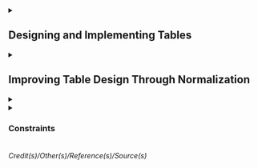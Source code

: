 
<details><summary>

## Designing and Implementing Tables</summary>

Schema is similar a namespace. `dbo` is the default schema. If the schema it's not especified, the `dbo` will be the schema.  

Table requires a name. There is no table without column. Column requires names and data types. There are constraints.  
- Primary Key - Used to define the primary key which must be unique over all the rows the table will hold.  
- Nullability - The nullability constraint indicates whether it is acceptable for a column to ever have null value for some row. Since there are at least four names required, let's see what SQL Server names can be.  


Names in Sql Server should follow 4 rules for regular identifiers  
- Must begin with a *Letter*, *Underscore (_)*, *At sign (@) has special meaning* or *Number sign (#) has special meaning*.  
- After the first letter, it could contain *Letter*, *Decimal numbers* or *@,$,# or _*.   
- Regular identifiers must not be a T-SQL reserved word.  
- May not contain embedded spaces or special characters.  

Exception rules  
- Rule breakers enclosed in brackets *[]*.  
- An identifier cannot be longer than 128 characters.  


<details><summary> 

### Data Types
</summary>

### Textual Data  

|Type|Length|Data|Uses|  
|-|-|-|-|  
|char(n)|n = 1...8000 - Fixed Length|Non-unicode|This data type always takes n bytes per row. Use it if most of your columns will have the same or mostly the same length or if the length is less than 3. Doing so will ensure less wasted space when compared to the next type.|  
|varchar(n)|n = 1...8000 - Variable Length varchar(max)|Non-Unicode|This is an efficient data type for highly variable data only using the actual data length per row. Names and addresses usually fall into this category. varchar(max) can hold up to 2 GB per column. However, this data type can use more disk space leading to extra I/O. Use it sparingly|  
|nchar(n)| n = 1...4000 - Fixed Length| Unicode|The storage size used is two times n bytes. Use for uniform length or short length character data that requires Unicode. Most systems that store text in multiple languages need Unicode for example.|  
|nvarchar(n)| n = 1...4000 - Variable Length| Unicode|Use it as you would varchar(n) but for circumstances that require Unicode. Nvarchar(max) is similar to varchar(max) and can hold up to 1 GB of characters, since with Unicode data, 2 bytes are used for each character.|  
|text| | | |
|ntext| | | |

### Integer Data

|Type|Length|Usage|
|-|-|-|
|tinyint|0 to 255 1byte| They are handy when you know you have a small set of integer values to store.|
|smallint|-2^15 to 2^15 - 1 2bytes|A value of about -32k to +32k|
|int| -2^31 to 2^31 - 1 4bytes|A value of approximately plus or minus 2.1billion in English System.|
|bigint| -2^63 to 2^63 -1 8bytes|A value approximately of 9.2 sextillion in the English system.|


### Decimal Data

|Type|Length|Comment|
|-|-|-|
|decimal[(p,s)] and numeric[(p,s)]| -10^38 + 1 to 10^38 -1 5 to 17bytes| p = precision is the total number of digits that will be stored ignoring the decimal point s = scale is the number of digits that will be stored to the right of the decimal point. They are optional. The default is p = 18 and s = 0. Decimal and Numeric are synonyms|
|money| 4 decimal places -922337203685477,5808 to 922337203685477,5807 8bytes|SQL Server stores the numeric value only, not the currency symbol|
|smallmoney| 4 decimal places -214748,3648 to 214748,3647 4bytes|Same as money but with a precision of 10. Money types are unique to SQL Server|


### Date Data

|Type|Length|Comments|
|-|-|-|
|date|0001-01-01 to 9999-12-31 3bytes||
|time[(n)]|n = 0 to 7 5bytes|Store times of the day. n = number of fractional seconds to be stored. The default is 7, which stores times as precise as 100 nano seconds. Regardless of the fractional seconds, this type takes 5 bytes to store.|
|datetime|Jan 1, 1753 to Dec 31, 9999 8bytes|is an older data type in SQL Server with definite limits. The date part cannot hold any date before January 1, 1753, and the time part is in 1/1000 of a second, but due to rounding is not stored exactly at that precision. The system stored values are always rounded to increments of .0, .003, or .007 seconds.|
|smalldatetime|Jan 1, 1900 to Jun 6, 2079 4bytes|Does not store fractional seconds|
|datetime2(n)|0001-01-01 to 9999-12-31 6 to 8bytes|Is like the date type combined with the time type. And as with the time type, you can specify the precision of fractional seconds with a default of 7 digits or 100 nanoseconds. And depending on the precision, 6, 7, or 8 bytes are required to store this type.|
|datetimeoffset(n)|0001-01-01 to 9999-12-31 10bytes|Combines datetime2 with a time zone. The ranges of dates and times are the same as for the datetime2 type, and this type always takes 10 bytes to store.|



### Binary strings Types
- binary  
- varbinary  
- image  

### Other data types
- cursor  
- geography (spatial type)   
- geometry (spatial type)  
- hierarchyid  
- json  
- rowversion  
- sql_variant  
- table  
- uniqueidentifier  
- xml  

</details>

### Creating Table

Script to create the database
```sql
CREATE DATABASE <Database name>
GO
```

Show the entry for BobsShoes in the system tables
```sql
SELECT * FROM sys.databases WHERE name = 'BobsShoes';
```


Another thing creating a database does is put files in the file system. The system stored procedure sp_helpfile will display them. This script below will show the filegroup. 
```sql
-- Show the layout of the files for the database
EXEC sp_helpfile;
GO
```
You can see that two files were created, one for data and one for the log. Also note the filegroup names. `PRIMARY` is the default filegroup created If you don't specify one explicitly. 
 
 
Using schemas for user tables is a good practice. Apart from the convenience of having the extra namespaces schemas provide, they're also great for managing security and granting and restricting access. 
```sql
-- Create schema for Bobs Orders
CREATE SCHEMA Orders 
    AUTHORIZATION dbo;
GO
```
 

Now you can create multiple filegroups and put multiple files in each one. The best practice is to put the data in log files on separate drives. The reason is simple. Separating them reduces contention on any one drive and spreads the load around. These commands will do that and set up separate files for data and logs. 
Note that there are actually three names at play here. The first is the name of the filegroup. The second is the logical name of the file as SQL Server refers to it. Think of it as a nickname for the file. And, lastly, the physical name of the file as it exists on the file system. Note the difference between the file types; `.mdf` is used for data files, and `.ldf` is used for log files. And if you have multiple data files, then they would take the file type `.ndf`. Keeping the names in sync is not required.  
```sql
-- Create new filegroups for data and logs

ALTER DATABASE BobsShoes
    ADD FILEGROUP BobsData;
ALTER DATABASE BobsShoes
    ADD FILE (
       NAME = BobsData,
       FILENAME = 'C:\SQLFiles\BobsShoes\BobsData.mdf'
    )
    TO FILEGROUP BobsData;
 
ALTER DATABASE BobsShoes
    ADD LOG FILE ( 
        NAME = BobsLogs,
        FILENAME = 'D:\SQLFiles\BobsShoes\BobsLog.ldf'
    );

GO 
```
Still for standard environments, keeping names in correspondence is a good practice. A filegroup can also have more than one file in it, which can also be helpful for performance tuning in some environments. As well, I could create a separate filegroup for any indexes using similar commands. 
 
 
The next thing to do is create the order tracking table itself. Putting together the needed columns with the data types we want, I can construct a CREATE TABLE statement. From the top, the `USE` command enters the context of the database we just created, BobsShoes. The `GO` command is called a batch separator. Basically commands you write are not sent to the server until a GO command is reached or the end of the input, whichever comes first. 
This begins with the command `CREATE TABLE`, followed by the new table name. Then in parenthesis the list of columns to be created is written. Most of these are the result of the data requirements and types I just reviewed, although there are a couple of new things.  
`IDENTITY`, This property means that whenever a new row is inserted into this table, a new order ID is created. SQL Server tracks the current value of an IDENTITY column in its metadata for the table, and there can be only one such column per table. The values in parentheses are the seed or start value and an increment value. In this case, the start value is set to 1 as is the increment. Because these are the defaults, I can actually leave them out. However, I believe that explicit is better than implicit, so I've included them here.   
`NOT NULL` on most of the columns and NULL on a few of them. This is actually a constraint. Columns marked as NOT NULL must always hold a value. An attempt to insert or update rows with NULL values for these columns will cause an error. And `NULL`, on the other hand, means that NULL values are okay. The delivery date is not known until delivery, so a NULL is permitted. The TotalPrice column is defined using an expression. This is called a `computed column`. Also, this column as defined here is not stored in the database. It is computed every time it is selected. You can force the expression result to be stored by adding a keyword `PERSISTED`, which I've commented out for this example. And the data type for a completed column is inferred from the expression.     
I mentioned that I wanted to use BobsData as the filegroup to hold the data for the order tracking table. Also, I've added a table option for `DATA_COMPRESSION` I recommend you compress most tables and have a good reason if you choose not to. While it does cost CPU cycles to compress and decompress the data, it saves on I/O and the CPU cycles needed to handle that extra I/O. The trade-off is almost always worth it. Here I've specified PAGE level compression. ROW level compression is also available. And note that before SQL Server 2016, data compression was only available in the enterprise edition.
```sql
USE BobsShoes;
GO

CREATE TABLE Orders.OrderTracking (
    OrderId int IDENTITY (1,1) NOT NULL,
    OrderDate datetime2(0) NOT NULL,
    RequestedDate datetime2(0) NOT NULL,
    DeliveryDate datetime2(0) NULL,
    CustName nvarchar(200) NOT NULL,
    CustAddress nvarchar(200) NOT NULL,
    ShoeStyle varchar(200) NOT NULL,
    ShoeSize varchar(10) NOT NULL,
    SKU char(8) NOT NULL,
    UnitPrice numeric(7, 2) NOT NULL,
    Quantity smallint NOT NULL,
    Discount numeric(4, 2) NOT NULL,
    IsExpedited bit NOT NULL,
    TotalPrice AS (Quantity * UnitPrice * (1.0 - Discount)), -- PERSISTED
) 
ON BobsData 
WITH (DATA_COMPRESSION = PAGE);
GO
```

First, it enters the context of the target database, BobsShoes. Then using the ALTER TABLE command, a constraint is added. PK_OrderTracking_OrderId is the name of the constraint. It is defined as a PRIMARY KEY constraint on the OrderId column. I like to use a convention for constraint names where the first two characters are the type of the constraint, so PK for PRIMARY KEY, followed by the name of the table, followed by the columns in the constraint. Note that like table names, constraint and index names must be unique in the database schema. With this constraint in place, SQL Server will stop any attempt to overwrite the OrderId column with a duplicate value. 
This also ensures that the table is a proper relation since at least one column is unique for every row in the table. **Sometimes there's a little confusion around key constraints and indexes**. A key constraint is implemented by SQL Server by creating a matching or backing index. This makes checking the constraint efficient. Also, I could've put an ordinary index on the same column in this table, but it would not have been a constraint. **Constraints and indexes are not the same thing**, but they can support each other. A backing index is always built to support a key constraint. There are more options that can be specified for columns than I've shown here. Some I'll cover later in the modules on normalization and constraints. One, I think worth covering at this point, is collation. Let's look at that.
```sql
USE BobsShoes;
GO

ALTER TABLE Orders.OrderTracking 
ADD CONSTRAINT PK_OrderTracking_OrderId
    PRIMARY KEY (OrderId)
        ON [BobsData];
GO
```

`Collations` Specifies the bit patterns that represent each character in the data set. Collations also determine the rules that sort and compare data. You can specify collations at the instance, database, column, and expression level. SQL Server stores character data as either Unicode or non-Unicode. These map to the data types nchar and varchar and char/varchar respectively. If not specified at the column level, it uses the database collation. If not specified at the database level, it is inherited from the instance, and the instance collation is defined during setup. You can also specify collation on an expression, for example, when doing a comparison. Collations provide sorting rules, case sensitivity, and accent sensitivity properties. For non-Unicode types like char and varchar, collation also dictates the code page to be used and the set of characters available. Now let's go back to Data Studio and explore the collations in the BobsShoes database.

```sql
-- Show the collation configured on the instance
SELECT SERVERPROPERTY('collation') AS DefaultInstanceCollationName;

--SQL_Latin1_General_CP1_CI_AS -> CI_AS = Case Insensitive and Ascent Sensitive

-- Show the collation configured on the database
SELECT DATABASEPROPERTYEX(DB_NAME(), 'collation') AS DatabaseCollationName;

-- Show the collation for all the columns in the OrderTracking table
SELECT name AS ColumnName, collation_name AS ColumnCollation
    FROM sys.columns 
    WHERE object_id = OBJECT_ID(N'Orders.OrderTracking'); 

-- Show the description for the collation
SELECT name, description 
    FROM sys.fn_helpcollations()
    WHERE name = N'SQL_Latin1_General_CP1_CI_AS'; 

-- Show SQL collations not containing 'LATIN'
SELECT name, description 
    FROM sys.fn_helpcollations()
    WHERE name LIKE N'SQL_%' AND name not like N'SQL_Latin%';     

-- Change the customer column to a Scandinavian collation.
ALTER TABLE Orders.OrderTracking
    ALTER COLUMN CustName nvarchar(200) 
        COLLATE  SQL_Scandinavian_CP850_CI_AS 
        NOT NULL;
```

</details>

<details><summary>

## Improving Table Design Through Normalization  
</summary>

##### Normalization is the process of organizing a database to reduce redundancy and improve data integrity.   
https://database.guide/what-is-normalization/  

##### Objetives  for Data Normalization  
- Eliminate Anomalies.  
- Reduce the need for restructuring tables as new requirements or data are added.  
- Make the relational model provide more information to users.  
- Make the tables in the database less sensitive to statistics from queries, especially when those statistics are liable to change.   


##### 1NF  
Has 3 simple rules.  
- There must be only one value per table cell where is the intersection of a row and a column. 
- There must be one table per set of related data.  
- Each row must be unique. Usually attained by introducing a primary key, which enforces uniqueness. A primary key must be unique and not null.    

An `IDENTITY` column is guaranteed to be unique for the table, which will help satisfy rule three. To fully satisfy rule three, tables have a PRIMARY KEY defined.
A `PRIMARY KEY` is a type of constraint and simply means no duplicates. A PRIMARY KEY is a constraint. In general, `constraints` are used by SQL Server to preserve data and referential integrity by prohibiting operations that will violate the constraints.  
The indexes created for PRIMARY KEY constraints are sometimes called backing indexes. They are not strictly required for rule three, but make it faster for SQL Server to check for duplicates since the alternative would be to read the entire table every time you had to insert a new row just to be sure there are no duplicates.
The `clustered` property, says that the table data is ordered by the clustering key. Since table data can only be ordered one way, there can only be one clustered index. There is another type of index called `nonclustered` that does not impose any order to the table data.

##### 2NF   
Builds upon the first.  
- The database must be in first normal form or 1NF
- The second rule states that only single column primary keys are allowed. Well, actually the requirement is stated like this, no non-key attributes should be dependent on any proper subset of the key. Although it's possible to satisfy this rule with a composite key, if there are no composite keys, then the only proper subset is the empty set. That implies a single column primary key, which is the standard approach to this problem. And this will mean a change to the Stock table we just built since its composite key is comprised of two columns, the SKU and the Size. But if I change that, I will also have to change the OrderItems table, which refers to the Stock table by those same two column. Let's see that in the next demo.

##### 3NF  
- The database must be in second normal form or 2NF. The second rule states that column values should only depend upon the key. This also implies that for any table in 3NF, an update to one column should not cause an update to another column unless that other column is a key. A memorable way to describe 3NF is captured in this quote from Bill Kent, who wrote a guide to normal forms back in 1983. He said, "Every non-key must provide a fact about the key, the whole key, and nothing but the key. " Any column in the table that is not part of the table key is a non-key. These are usually called attributes in relational language. So there should be no column that is not dependent on the key.

##### Other Normal Forms  
BCNF - Boyce Codd normal form (3.5)  
4NF  
5NF  
6NF  

</details>


<details><summary>

<details><summary>

### Constraints
</summary>

Ensuring Data Integrity with Constraints


Using `NULL` and `DEFAULT` Constraints
Part of E. F. Codd's original work on relational databases included a special marker for the absence of a value. We call that marker `null`. A value may be absent because it is unavailable or because it is inapplicable. ***Tony Hoare's billion-dollar mistake***
A `DEFAULT` constraint is used to provide a default value for a column. The default value will be added to all new records if no other value is specified. This can help when a column has a NOT NULL constraint. If a DEFAULT constraint is also specified, and if you don't know the value of that column when a new row is inserted, the default will be used instead. Defaults can be constants like strings or numbers and can also be function calls, which can be quite useful.   

Demo 1 - NULL and DEFAULT Constraints
It begins with the ALTER TABLE command and specifies the table to be changed. Then there is an ADD CONSTRAINT subcommand. This command takes an optional constraint name. I highly recommend that you give proper names to all your constraints, including default constraints. If you don't, SQL Server will assign one with a random number on the end. I name them similar to the way I name key constraints. Start with DF, then add the table and column name and a brief hint as to what the default will be, a call to the Getdate function in this case. 
```sql
-- Add default constraint for the OrderDate

ALTER TABLE Orders.Orders
    ADD CONSTRAINT DF_Orders_OrderDate_Getdate 
        DEFAULT GETDATE() FOR OrderDate;
```
The next section indicates what the type of the constraint is, hence the word DEFAULT. That is followed by the default value, a call to the GETDATE function in this case. Finally, we identify the call in the constraint will be applied to. That's what `FOR OrderDate` means. In fact, you cannot alter a constraint. You have to drop it and recreated it, like this.
And that is the rule for all constraints, not just default constraints.
```sql
 -- Alter a default constraint

 ALTER TABLE Orders.Orders
    ALTER CONSTRAINT DF_Orders_OrderDate_Getdate 
        DEFAULT GETDATE()+1 FOR OrderDate;

-- Alter a default constraint, the right way

ALTER TABLE Orders.Orders
    DROP CONSTRAINT DF_Orders_OrderDate_Getdate;

 ALTER TABLE Orders.Orders
    ADD CONSTRAINT DF_Orders_OrderDate_Getdate_Plus_1
        DEFAULT GETDATE()+1 FOR OrderDate;
```

Implementing the PRIMARY KEY Constraint
SQL Server implements the PRIMARY KEY constraint with a backing index. And therein lie a few choices. The first choice is an important one. Since the primary key is backed by an index, what kind of index should that be? There are two choices--`clustered` and `nonclustered`.
Clustered indexes sort and store data rows in the table based on their key values. These are the columns included in the index definition. These keys are stored in a special structure called a B-tree that enables SQL Server to find the row or rows associated with the key values quickly and efficiently. There can be only one clustered index per table, however, because the data rows themselves can be stored in only one order. 
If a table has no clustered index, it is called a heap. Data rows are stored wherever they fit in no particular order. This is why we say that a table is either a clustered index or a heap. It has to be one or the other. Now if your primary key is an identity column on a clustered index, like I've been using for Bob's Shoes order system, this means that new rows, which get new ever-increasing identity values, will always be inserted at the end of the data and that the data is always in order of the ID. Since SQL Server maintains a clustered index in sorted order, it means less I/O when inserting new rows and when reading the table in the order of the identity column. On the other hand, if your application mainly reads from a table in a different order other than that of the identity column, this can mean more jumping around the disk to get the rows you want. For example, if you're producing a report of customers, chances are you want to keep that report in the order of the customers' names, not their IDs. So before you just take the default and use a clustered index for your primary key, take a look at the alternative.

Using Index Types and the UNIQUE Constraint
Nonclustered indexes have a structure separate from the data rows. A nonclustered index contains the nonclustered index key values, and each key value entry has a pointer to the data row that contains the key-value. That data row may be part of a clustered index or a heap. Like clustered indexes, the nonclustered index structure is stored as a B-tree for efficient retrieval. Nonclustered indexes do not affect data rows when changes happen to the index. Only the index structure is affected, and usually that is a small fraction of the size of the data rows. And nonclustered indexes might also include some of the data columns. This option can reduce I/O for columns that are frequently accessed using the nonclustered index. 

A `UNIQUE` constraint makes sure that there are no duplicate values of a column or columns independently of the primary key. One difference with primary keys is that the UNIQUE constraints allow for the value null. However, since this constraint enforces uniqueness, there can be only one null value per index column. UNIQUE constraints are ideal for business keys in tables where the primary key is a surrogate key such as an integer column with the IDENTITY property. A UNIQUE constraint can also be referenced by a foreign key. And like primary keys, UNIQUE constraints are backed by an index. That means you need to decide if that should be a clustered or nonclustered index.

Demo 2 - Implementing PRIMARY KEY and UNIQUE Constraints
In this demo, I'll mix up the PRIMARY and UNIQUE constraints with the two index types, clustered and nonclustered. You'll remember the little Salutations table from the previous module. It has just two columns, an ID and the salutation itself. Here I've modified the definition we had by adding a UNIQUE constraint. Notice that it looks like a PRIMARY KEY constraint. And you should give it a name. I'm using the prefix UQ here to identify my constraint as a UNIQUE constraint, then the keyword UNIQUE followed by the type of index. If the type of index is not specified, a UNIQUE constraint defaults to a nonclustered index and a primary key to a clustered index unless there is already a clustered index, in which case a primary key will be backed by a nonclustered index. Note that I can create PRIMARY KEY and UNIQUE constraints without naming them. The system will then generate names for them. However, as before, I recommend that you name your constraints and indexes explicitly. It makes things easier for your teammates and even you six months down the road. Actually, I don't need to specify clustered and nonclustered in this table definition since those are the defaults for those constraints. However, I want to obey the mantra that explicit is better than implicit. You should to. In this second version, I've switched up the index types keeping everything else the same. You may be worried about putting a UNIQUE constraint on the IDENTITY column since UNIQUE constraints allow nulls. However, this also has the NOT NULL constraint so that property is still enforced. Also, SQL Server will never generate a null for a new identity value. In the Customers table definition that follows, a FOREIGN KEY reference does not care whether the reference is the PRIMARY KEY or UNIQUE constraint. Either will do. I've also modified the Stock table. If you recall from the previous module, we started out with a primary key on the SKU and Size columns, then moved it to the surrogate StockId column during normalization. that primary key also enforced the uniqueness of the SKU/Size combo, which is, in fact, the business key. So I've added a unique index on that as a new table constraint. It must be done this way since two columns are involved. If I run the whole script, the tables are redefined with their new constraints. Then if I run a section to populate the tables, it also runs fine. Note that I can collapse the longer statements in Data Studio to be able to view more of the script at once. Now why don't you take a crack at adding a UNIQUE nonclustered constraint to the OrderItems table. Bob has said that the same stock items should only appear once per order. How would you do that? Pause this video and try that out.

More About Foreign Key Constraints
In the last module, I set up foreign key relationships between several tables. Still, there is much more to learn. Here I want to cover some of the missing pieces. A foreign key works by building and enforcing a link between two tables. This link controls the data that can be stored in the foreign key table. The link is controlled by referencing a primary or unique key in a base table from a referencing table with the same columns as the key in the base table. In the Bob's Shoes order system, the OrderItems table references the Orders table by including the OrderId, and the OrderItems table refers to the Stock table by another foreign key. Foreign key definitions on those columns enforce the links. We'll see that in the demo. Foreign keys help preserve referential integrity. For example, in the OrderItems table I've been working with, I cannot add a new row referencing a nonexistent OrderId. Also, I cannot delete or update the key in the base table since it is bound by the FOREIGN KEY constraint, but this can be a problem in some situations. For example, suppose Bob's Shoes stopped carrying brown sandals in size 17. No problem, you say. Just delete that row from the Stock table. Well, suppose there is an existing order for just that shoe in just that size. There are a few options. Issue an error message and stop the deletion leaving an order for a discontinued product, delete the OrderItems that match that Stock item, or perhaps replace the FOREIGN KEY reference in the OrderItems table with a null. The rules for handling this situation and others like it are known as cascading referential integrity. In the demo, you'll see various ways of setting this up.

Demo 3 - Using FOREIGN KEY Constraints
Here are the Stock and OrderItems table definitions we've been working with. Let's add that big sandal I mentioned. Okay, now querying the table, you can see that the new stock item ID is 4. I'll add that to an existing order. Now suppose I hear that the company is discontinuing that sandal in that size. So I'll try to delete it from the Stock table, but I can't. I get an error that this would break referential integrity since the OrderItems table has a FOREIGN KEY that refers to it. By the way, you can see the value in explicit naming here. If the name of the FOREIGN KEY constraint were a system-generated ID, it would be hard to figure out the problem. So I get an error and report it to my management. They tell me that I should just delete any OrderItems for this shoe. Now I could explicitly delete those rows, but then I'd have to remember that for next time. Or I might be on vacation and someone else will have to go through it all over again. What can I do? I can specify a CASCADE option on the foreign key. Here I set the action to CASCADE. That means that if the key reference is deleted from the Stock table, SQL Server should also delete any row containing that foreign key in the OrderItems table. The DELETE operation is cascaded to the referencing table. So I'll re-create the table and add the order back in. There it is. Now I'll try that DELETE again. It worked! And what about that order item? Gone! SQL Server did its job and deleted the referencing row when the referenced key was deleted. Referential integrity is preserved, though I might have an angry customer or two with large feet. Here's another example using the cascade option. I confess that this is completely contrived and not related to Bob's Shoes. I'm also breaking best practices about naming things. I just want to get to the heart of the matter. Here I create two simple tables with a foreign key relationship from table 2 to table 1. I've name these tables using throwaway names. They will not be part of any production system. Note the foreign key option, ON UPDATE SET NULL. This means that if the key in the reference table changes, the key in the referencing table should be set to null. Next, I populate both tables and show what is in table 2. Now I want to change status B to status C. Here's an UPDATE statement to do that. Will it work? Let's find out. It worked. But what about that foreign key? It was set to null as requested. So now you've seen the most commonly used options for foreign key cascading changes. There are a few more, so let me review them all. The CASCADE option means to update any referencing tables with the changes made to the referenced table. NO ACTION means do not allow the delete or update, which means throw an error and leave things as they are. This is the default setting. SET NULL means set the foreign key values to null if the corresponding row in the base table is updated or deleted. For this constraint to execute, the foreign key columns must be nullable. This can be useful, though, if the foreign key refers to a table containing optional data. For example, suppose our order system had optional delivery instructions. SET NULL might make sense in that case. SET DEFAULT as the name implies sets the foreign key values to their default values when the corresponding row of the base table is updated or deleted. If no default is defined and the column is nullable, the value is set to null. One difference between primary keys and foreign keys is that with foreign keys, the backing index is not automatically created. However, creating such an index is recommended in many situations. See the Pluralsight course on indexing for a deep dive into that subject.

Introducing CHECK Constraints
So far I've covered the NULL, PRIMARY KEY, UNIQUE, FOREIGN KEY, and DEFAULT constraints. Time for the last type, CHECK constraints. A CHECK constraint is a way of declaring limits and validations on data inserted to or updated in a table. Since the CHECK constraint is part of the table definition, it is automatically performed by SQL Server. It is an example of declarative programming, which you can set and forget. This saves application coding for data validation and ensures consistent, ironclad limits on data that is persisted to any table. Checking limits in code is an example of imperative programming. It doesn't matter if you do that in T-SQL, C#, Java, Python, JavaScript, or whatever your favorite language is. The risk is that two programmers or even you want on two different days might write the code a little differently, and away goes consistency. CHECK constraints can be defined at the column and table levels. And you can have as many as you need or want. Internally all CHECK constraints are table constraints, but SQL Server accepts simplified syntax when CHECK constraints are defined at the column level. The basic parts of a CHECK constraint are its name and the condition to be checked. As with other constraints, you can let SQL Server generate the name, but it is a better practice to name them explicitly. You'll see an example of why that can be important in the next demo. The condition must evaluate to a Boolean expression, true or false. The expression can be any valid T-SQL expression including comparisons, membership tests using IN, function calls, and anything else you can dream up as long as it evaluates to true or false. That is very powerful. One type of expression not supported by SQL Server or by the majority of commercial databases is a query, that is, your check condition cannot contain a SELECT statement even though that is included in the ANSI SQL standard. However, you could call a function that does contain a SELECT statement. So this limitation is not really very limiting. Although, there is a catch, as you'll see. There are more caveats and special cases that go with CHECK constraints, though you may never hit them on the job. Consult the official documentation for details. Okay, time for a demo.

Demo 4 - Using CHECK Constraints
Here I've put a few CHECK constraints on our tables, starting with the Salutations table. A salutation is useless if it is blank. So I've got a CHECK constraint to prevent that. Note the name I used. It explicitly states the rule being checked. Now let me try to violate it. See the error message. It includes the name of the constraint being violated. Now let me do that again using a system-generated name. Just how useful is that error message? You'd have to dig in to the table definition to find out what's really wrong. Now let me try a table constraint. Bob just told me that the stock item description must be different from the SKU. Here's one way I could do that. I need to use a table constraint since two columns are involved. And if I try to violate that constraint, SQL Server stops me. Next, let's pretend that Bob is really picky about his customers. He only accepts customers from the US, the UK, and Canada. To control that, I can use this CHECK constraint, which tests membership using an IN clause. For the last example, I'll pretend that in order to validate an order, I have to do some fancy date checks. To do that, I've created a scalar function that returns a 1 or a 0 to represent true or false. In this case, true means the dates pass the test. My new CHECK constraint calls the function and checks the result. Let me try to violate it. Foiled again. So CHECK constraints work with functions too. A scalar function can do a lot, including querying other tables. A word or two of caution is in order though. The first caution is about performance. If a scalar function used in a CHECK constraint uses queries that involve large tables or complex joins, don't be surprised if the time to insert or update a row increases. That doesn't mean don't use functions or functions with long queries. After all, if you did the same work in your application logic, it could run just as long. The second caution is this. If you use a function in a CHECK constraint, and you later change the function so that it returns different results, SQL Server will not automatically reject the constraint. You need to do that manually. There's an ALTER TABLE command for that that tells SQL Server to explicitly CHECK a constraint. Here's an example. The challenge may be that you have a helper function used in CHECK constraints in many table definitions. If that helper function changes, you'll need to find all the places it is referenced to recheck the constraints and verify that the change to the function does not break anything. Now there are lots of opportunities to add CHECK constraints to the tables in Bob's Shoes order system. This would be a great time to pause this video and write some of your own. Some things you might want to check. Can the number of items ordered be less than 1? Can a delivery date precede the OrderDate? Can you write a CHECK constraint to verify shoe sizes for the Stock table. Or how about a constraint to verify country names using current world ISO standards? And can a price or discount be negative? Well, give those a shot, and I'll see you later.

Options for Defining CHECK Constraints
To complete this look at constraints, let's review the major statements you will need. You can add constraints when you create a table. They can be specified at either the column level or the table level. Remember to use a table constraint if two or more columns are involved. You can have multiple constraints per column or table in either location. The only exceptions are FOREIGN KEY constraints, which cannot be used with temporary tables or table variables. You can add new constraints at any time using the ALTER TABLE ADD CONSTRAINT command. Both column and table constraints can be added this way. By default, SQL Server will check the table against the newly added constraint. The optional parameter with no check will add the constraint without checking the table. The default is to check that there are no constraint violations and issue an error message if any are found. If you no longer need a constraint, you can remove it using the ALTER TABLE DROP CONSTRAINT command. You also need this to change a constraint since there is no ALTER CONSTRAINT command. Changing constraints always means dropping and re-creating them. By the way, if you drop a key constraint backed by a clustered index, the table becomes a heap. If you need to temporarily disable a constraint, use the ALTER TABLE NOCHECK CONSTRAINT. You might do this, for example, when bulk inserting data known to be good, and the constraint slows down the INSERT operation enough to be a problem. Note that you can only disable FOREIGN KEY and CHECK constraints, not other constraint types. You can re-enable or disable a constraint with the ALTER TABLE CHECK CONSTRAINT command. If you want to also reject the constraint, add the WITH CHECK option to the command. For example, you might use WITH CHECK after modifying a function used in a check constraint or to verify FOREIGN KEY constraints. The ALTER commands all need a constraint name, but you can also use the keyword ALL to perform the action to all constraints at once.

Summary
In this module, we look at the six types of constraints available out of the box in SQL Server. I first reviewed the NULL and NOT NULL constraints, when to use them, and a little about the controversies regarding THEM. I typically use the NULL constraint only on columns where the data may not be available until a later time and no suitable default exists. The DEFAULT constraint is perfect for nullable columns where there is a suitable default. Note that all tables should have a PRIMARY KEY constraint. Otherwise, your database is not in third normal form, considered the baseline for good database design. I also showed you the UNIQUE constraint and how that can be used to ensure uniqueness on a business key if the primary key is a surrogate key. But, of course, there are many other uses. The section on FOREIGN KEY constraints showed different methods to handle FOREIGN KEY references when corresponding parent rows are deleted or updated. Cascade and update are perhaps the most used options. Finally, I showed you the CHECK constraint and how you can use it to enhance data integrity while reducing application code. Well, for this course, we finished with table definitions. However, I have not covered all table types and options. In fact, some of them deserve courses on their own. What I have covered, however, is enough for the bulk of what a typical database developer will need for table and database design. In the next module, I'm going to start talking about a related topic, Views, which are projections of existing tables. See you there!

Designing View to Meet Business Requirements
Introducing Views
</details>

###### Credit(s)/Other(s)/Reference(s)/Source(s)</summary>  

Paper: A relational model of data for large shared data bansk (Codd, Edgar Frank)

</details>
